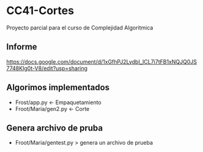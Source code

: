 # CC41-Cortes
Proyecto parcial para el curso de Complejidad Algoritmica

## Informe
https://docs.google.com/document/d/1xGfhPJ2LydbI_ICL7i7tFB1xNQJQ0JS7748KIg0t-V8/edit?usp=sharing

## Algorimos implementados
* Frost/app.py <- Empaquetamiento
* Froot/Maria/gen2.py <- Corte

## Genera archivo de pruba
* Froot/Maria/gentest.py > genera un archivo de prueba  
